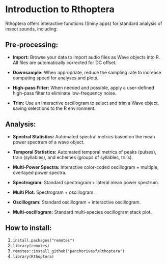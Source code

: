 # **Introduction to Rthoptera**

Rthoptera offers interactive functions (Shiny apps) for standard analysis of insect sounds, including:

## **Pre-processing:**

- **Import:** Browse your data to import audio files as Wave objects into R. All files are automatically corrected for DC offset.
  
- **Downsample:** When appropriate, reduce the sampling rate to increase computing speed for analyses and plots.
  
- **High-pass Filter:** When needed and possible, apply a user-defined high-pass filter to eliminate low-frequency noise.
  
- **Trim:** Use an interactive oscillogram to select and trim a Wave object, saving selections to the R environment.

## **Analysis:**

- **Spectral Statistics:** Automated spectral metrics based on the mean power spectrum of a wave object.
  
- **Temporal Statistics:** Automated temporal metrics of peaks (pulses), train (syllables), and echemes (groups of syllables, trills).
  
- **Multi-Power Spectra:** Interactive color-coded oscillogram + multiple, overlayed power spectra.
  
- **Spectrogram:** Standard spectrogram + lateral mean power spectrum.
  
- **Multi Plot:** Spectrogram + oscillogram.
  
- **Oscillogram:** Standard oscillogram + interactive oscillogram.
  
- **Multi-oscillogram:** Standard multi-species oscillogram stack plot.

## **How to install:**

1. `install.packages("remotes")`
2. `library(remotes)`
3. `remotes::install_github("panchorivasf/Rthoptera")`
4. `library(Rthoptera)`
